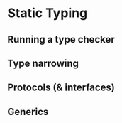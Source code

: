 # Static Typing

## Running a type checker

## Type narrowing

## Protocols (& interfaces)

## Generics
